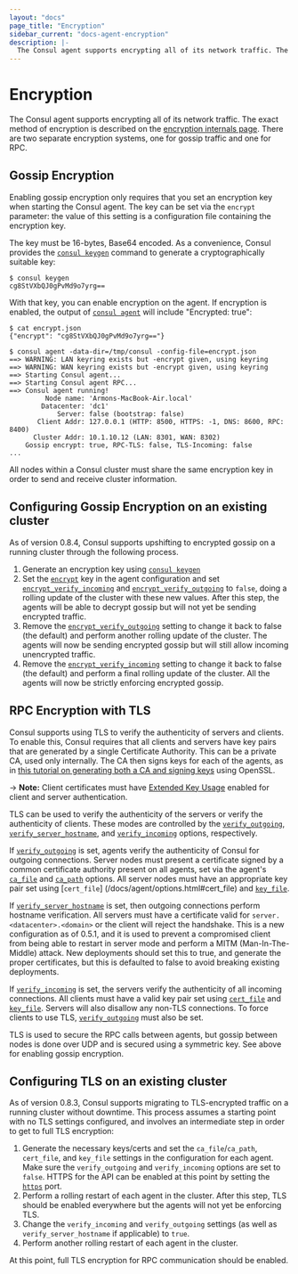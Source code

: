 ```yaml
---
layout: "docs"
page_title: "Encryption"
sidebar_current: "docs-agent-encryption"
description: |-
  The Consul agent supports encrypting all of its network traffic. The exact method of encryption is described on the encryption internals page. There are two separate encryption systems, one for gossip traffic and one for RPC.
---
```


# Encryption

The Consul agent supports encrypting all of its network traffic. The exact
method of encryption is described on the [encryption internals page](/docs/internals/security.html).
There are two separate encryption systems, one for gossip traffic and one for RPC.

## Gossip Encryption

Enabling gossip encryption only requires that you set an encryption key when
starting the Consul agent. The key can be set via the `encrypt` parameter: the
value of this setting is a configuration file containing the encryption key.

The key must be 16-bytes, Base64 encoded. As a convenience, Consul provides the
[`consul keygen`](/docs/commands/keygen.html) command to generate a
cryptographically suitable key:

```text
$ consul keygen
cg8StVXbQJ0gPvMd9o7yrg==
```

With that key, you can enable encryption on the agent. If encryption is enabled,
the output of [`consul agent`](/docs/commands/agent.html) will include "Encrypted: true":

```text
$ cat encrypt.json
{"encrypt": "cg8StVXbQJ0gPvMd9o7yrg=="}

$ consul agent -data-dir=/tmp/consul -config-file=encrypt.json
==> WARNING: LAN keyring exists but -encrypt given, using keyring
==> WARNING: WAN keyring exists but -encrypt given, using keyring
==> Starting Consul agent...
==> Starting Consul agent RPC...
==> Consul agent running!
         Node name: 'Armons-MacBook-Air.local'
        Datacenter: 'dc1'
            Server: false (bootstrap: false)
       Client Addr: 127.0.0.1 (HTTP: 8500, HTTPS: -1, DNS: 8600, RPC: 8400)
      Cluster Addr: 10.1.10.12 (LAN: 8301, WAN: 8302)
    Gossip encrypt: true, RPC-TLS: false, TLS-Incoming: false
...
```

All nodes within a Consul cluster must share the same encryption key in
order to send and receive cluster information.

## Configuring Gossip Encryption on an existing cluster

As of version 0.8.4, Consul supports upshifting to encrypted gossip on a running cluster
through the following process.

1. Generate an encryption key using [`consul keygen`](/docs/commands/keygen.html)
2. Set the [`encrypt`](/docs/agent/options.html#_encrypt) key in the agent configuration and set
[`encrypt_verify_incoming`](/docs/agent/options.html#encrypt_verify_incoming) and
[`encrypt_verify_outgoing`](/docs/agent/options.html#encrypt_verify_outgoing) to `false`, doing a
rolling update of the cluster with these new values. After this step, the agents will be able to
decrypt gossip but will not yet be sending encrypted traffic.
3. Remove the [`encrypt_verify_outgoing`](/docs/agent/options.html#encrypt_verify_outgoing) setting
to change it back to false (the default) and perform another rolling update of the cluster. The
agents will now be sending encrypted gossip but will still allow incoming unencrypted traffic.
4. Remove the [`encrypt_verify_incoming`](/docs/agent/options.html#encrypt_verify_incoming) setting
to change it back to false (the default) and perform a final rolling update of the cluster. All the
agents will now be strictly enforcing encrypted gossip.

## RPC Encryption with TLS

Consul supports using TLS to verify the authenticity of servers and clients. To enable this,
Consul requires that all clients and servers have key pairs that are generated by a single
Certificate Authority. This can be a private CA, used only internally. The
CA then signs keys for each of the agents, as in
[this tutorial on generating both a CA and signing keys](http://russellsimpkins.blogspot.com/2015/10/consul-adding-tls-using-self-signed.html)
using OpenSSL. 

-> **Note:** Client certificates must have [Extended Key Usage](https://www.openssl.org/docs/manmaster/man5/x509v3_config.html#Extended-Key-Usage) enabled for client and server authentication.

TLS can be used to verify the authenticity of the servers or verify the authenticity of clients.
These modes are controlled by the [`verify_outgoing`](/docs/agent/options.html#verify_outgoing),
[`verify_server_hostname`](/docs/agent/options.html#verify_server_hostname),
and [`verify_incoming`](/docs/agent/options.html#verify_incoming) options, respectively.

If [`verify_outgoing`](/docs/agent/options.html#verify_outgoing) is set, agents verify the
authenticity of Consul for outgoing connections. Server nodes must present a certificate signed
by a common certificate authority present on all agents, set via the agent's
[`ca_file`](/docs/agent/options.html#ca_file) and [`ca_path`](/docs/agent/options.html#ca_path)
options. All server nodes must have an appropriate key pair set using [`cert_file`]
(/docs/agent/options.html#cert_file) and [`key_file`](/docs/agent/options.html#key_file).

If [`verify_server_hostname`](/docs/agent/options.html#verify_server_hostname) is set, then
outgoing connections perform hostname verification. All servers must have a certificate
valid for `server.<datacenter>.<domain>` or the client will reject the handshake. This is
a new configuration as of 0.5.1, and it is used to prevent a compromised client from being
able to restart in server mode and perform a MITM (Man-In-The-Middle) attack. New deployments should set this
to true, and generate the proper certificates, but this is defaulted to false to avoid breaking
existing deployments.

If [`verify_incoming`](/docs/agent/options.html#verify_incoming) is set, the servers verify the
authenticity of all incoming connections. All clients must have a valid key pair set using
[`cert_file`](/docs/agent/options.html#cert_file) and
[`key_file`](/docs/agent/options.html#key_file). Servers will
also disallow any non-TLS connections. To force clients to use TLS,
[`verify_outgoing`](/docs/agent/options.html#verify_outgoing) must also be set.

TLS is used to secure the RPC calls between agents, but gossip between nodes is done over UDP
and is secured using a symmetric key. See above for enabling gossip encryption.

## Configuring TLS on an existing cluster

As of version 0.8.3, Consul supports migrating to TLS-encrypted traffic on a running cluster
without downtime. This process assumes a starting point with no TLS settings configured, and involves
an intermediate step in order to get to full TLS encryption:

1. Generate the necessary keys/certs and set the `ca_file`/`ca_path`, `cert_file`, and `key_file`
settings in the configuration for each agent. Make sure the `verify_outgoing` and `verify_incoming`
options are set to `false`. HTTPS for the API can be enabled at this point by
setting the [`https`](/docs/agent/options.html#http_port) port.
2. Perform a rolling restart of each agent in the cluster. After this step, TLS should be enabled
everywhere but the agents will not yet be enforcing TLS.
3. Change the `verify_incoming` and `verify_outgoing` settings (as well as `verify_server_hostname`
if applicable) to `true`.
4. Perform another rolling restart of each agent in the cluster.

At this point, full TLS encryption for RPC communication should be enabled.